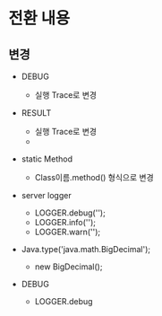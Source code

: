 # 전환 내용

## 변경 
* DEBUG
  * 실행 Trace로 변경
* RESULT
  * 실행 Trace로 변경
  * 
* static Method
  * Class이름.method() 형식으로 변경
* server logger
  * LOGGER.debug('');
  * LOGGER.info('');
  * LOGGER.warn('');

* Java.type('java.math.BigDecimal');
  * new BigDecimal();

* DEBUG
  * LOGGER.debug